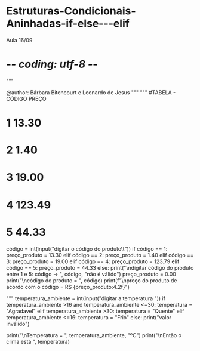 # Estruturas-Condicionais-Aninhadas-if-else---elif
Aula 16/09
# -*- coding: utf-8 -*-
"""

@author: Bárbara Bitencourt e Leonardo de Jesus
"""
"""
#TABELA - CÓDIGO PREÇO
#           1     13.30
#           2      1.40
#           3     19.00
#           4     123.49
#           5      44.33

código = int(input("digitar o código do produto\t"))
if código == 1:
    preço_produto = 13.30
elif código == 2:
    preço_produto = 1.40
elif código == 3:
    preço_produto = 19.00
elif código == 4:
    preço_produto = 123.79
elif código == 5:
    preço_produto = 44.33
else:
                    print("\ndigitar código do produto entre 1 e 5: código -> ", código, "não é válido")
                    preço_produto = 0.00
print("\ncódigo do produto =     ", código)
print(f"\npreço do produto de acordo com o código = R$ {preço_produto:4.2f}")

"""
temperatura_ambiente = int(input("digitar a temperatura "))
if temperatura_ambiente >16 and temperatura_ambiente <=30:
    temperatura = "Agradavel"
elif temperatura_ambiente >30:
    temperatura = "Quente"
elif temperatura_ambiente <=16:
    temperatura = "Frio"
else:
    print("valor inválido")
    
print("\nTemperatura = ", temperatura_ambiente, "ºC")
print("\nEntão o clima está ", temperatura)    
    
